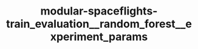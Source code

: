 ---
schema: default
title: modular-spaceflights-train_evaluation__random_forest__experiment_params
organization: ResponsibleAIML
notes: type = kedro_datasets.tracking.json_dataset
resources:
  - name: modular-spaceflights-train_evaluation__random_forest__experiment_params
    url: 'https://www.github.com/ResponsibleAIML/django-kedro/tree/main/kedro-projects/demo-project-kedro/data/09_tracking/rf_params.json'
    format: json
category:
  - 09-tracking
maintainer: 
maintainer_email: 
project:
  - modular-spaceflights
preview: |
  
---